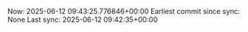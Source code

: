 Now: 2025-06-12 09:43:25.776846+00:00 Earliest commit since sync: None Last sync: 2025-06-12 09:42:35+00:00
